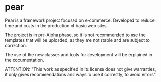# pear
Pear is a framework project focused on e-commerce. 
Developed to reduce time and costs in the production of basic web sites.

The project is in pre-Alpha phase, so it is not recommended to use the templates that will be uploaded, as they are not stable and are subject to correction.

The use of the new classes and tools for development will be explained in the documentation.

ATTENTION: "This work as specified in its license does not give warranties, it only gives recommendations and ways to use it correctly, to avoid errors".
